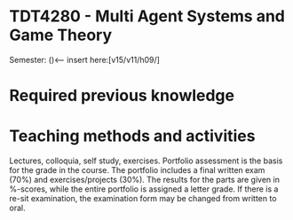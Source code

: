 TDT4280 - Multi Agent Systems and Game Theory
======
Semester: ()<-- insert here:[v15/v11/h09/]

# Required previous knowledge


# Teaching methods and activities
Lectures, colloquia, self study, exercises. Portfolio assessment is the basis for the grade in the course. The portfolio includes a final written exam (70%) and exercises/projects (30%). The results for the parts are given in %-scores, while the entire portfolio is assigned a letter grade. If there is a re-sit examination, the examination form may be changed from written to oral.
